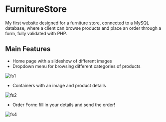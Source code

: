 # FurnitureStore
My first website designed for a furniture store, connected to a MySQL database, where a client can browse products and place an order through a form, fully validated with PHP.  


## Main Features

- Home page with a slideshow of different images
- Dropdown menu for browsing different categories of products


![fs1](https://user-images.githubusercontent.com/127431550/233733501-7369bbf0-e92c-4a6f-8e00-82618b21a8a2.png)


- Containers with an image and product details


![fs2](https://user-images.githubusercontent.com/127431550/233733506-20c678e8-513a-4d59-863e-afb1d1ead8bf.png)


- Order Form: fill in your details and send the order!


![fs4](https://user-images.githubusercontent.com/127431550/233733512-51885782-9911-4482-a43f-57be402b3aa2.png)

